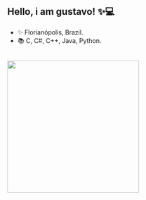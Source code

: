 ## Hello, i am gustavo! ✨💻
- ✨ Florianópolis, Brazil.
- 📚 C, C#, C++, Java, Python.


<div style="display: inline_block"><br>
  <img align="left" height="300" width"350" src="https://cdn.discordapp.com/attachments/977383794556403822/1031550562904318042/octocat-1666011108449.png"/>

